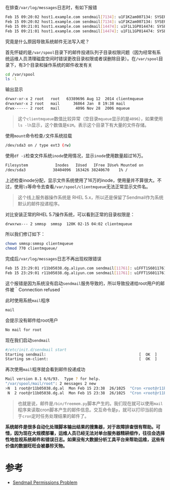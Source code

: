 在排查`/var/log/messages`日志时，有如下报错

```bash
Feb 15 09:20:02 host1.example.com sendmail[7134]: u1F1K2am007134: SYSERR(root): collect: Cannot write ./dfu1F1K2am007134 (bfcommit, uid=51, gid=51): Permission denied
Feb 15 09:20:02 host1.example.com sendmail[7134]: u1F1K2am007134: SYSERR(root): queueup: cannot create queue file ./qfu1F1K2am007134, euid=51, fd=-1, fp=0x0: Permission denied
Feb 15 09:21:01 host1.example.com sendmail[14474]: u1F1L1GP014474: SYSERR(root): collect: Cannot write ./dfu1F1L1GP014474 (bfcommit, uid=51, gid=51): Permission denied
Feb 15 09:21:01 host1.example.com sendmail[14474]: u1F1L1GP014474: SYSERR(root): queueup: cannot create queue file ./qfu1F1L1GP014474, euid=51, fd=-1, fp=0x0: Permission denied
```

究竟是什么原因导致系统邮件无法写入呢？

首先怀疑的是`/var/spool`目录下的邮件投递队列子目录权限问题（因为经常有系统运维人员清理磁盘空间时错误更改目录权限或者误删除目录）。在`/var/spool`目录下，有3个目录和操作系统的邮件收发有关

```bash
cd /var/spool
ls -l
```

输出显示

```bash
drwxr-xr-x 2 root   root   63389696 Aug 12  2014 clientmqueue
drwxrwxr-x 2 root   mail      36864 Jan  8 19:38 mail
drwx------ 2 root   mail       4096 Nov 28  2006 mqueue
````

> 这个`clientmqueue`数值比较异常（空目录`mqueue`显示的是`4096`），如果使用`ls -lh`显示，这个数值是`61M`。表示这个目录下有大量的文件存储。

使用`mount`命令检查`/`文件系统挂载

```bash
/dev/sda3 on / type ext3 (rw)
```

使用`df -i`检查文件系统`inode`使用情况，显示`inode`使用数量超过16万。

```bash
Filesystem            Inodes   IUsed   IFree IUse% Mounted on
/dev/sda3            38404096  163426 38240670    1% /
```

上述检查inode分配，显示文件系统使用了16万的inode，使用量并不算很大。不过，使用`ls`等命令去查看`/var/spool/clientmqueue`无法正常显示文件名。

> 这个线上服务器操作系统是 RHEL 5.x，所以还是保留了Sendmail作为系统默认的邮件投递程序。

对比安装正常的RHEL 5.7操作系统，可以看到正常的目录权限是：

```bash
drwxrwx--- 2 smmsp  smmsp  120K 02-15 04:02 clientmqueue
```

所以我们修订如下：

```bash
chown smmsp:smmsp clientmqueue
chmod 770 clientmqueue/
```

完成后`/var/log/messages`日志不再出现权限错误

```bash
Feb 15 23:29:01 r11b05038.dg.aliyun.com sendmail[11761]: u1FFT1S6011761: from=root, size=416, class=0, nrcpts=1, msgid=<201602151529.u1FFT1S6011761@r11b05038.dg.aliyun.com>, relay=root@localhost
Feb 15 23:29:01 r11b05038.dg.aliyun.com sendmail[11761]: u1FFT1S6011761: to=root, ctladdr=root (0/0), delay=00:00:00, xdelay=00:00:00, mailer=relay, pri=30416, relay=[127.0.0.1] [127.0.0.1], dsn=4.0.0, stat=Deferred: Connection refused by [127.0.0.1]
```

这个报错是因为系统没有启动`sendmail`服务导致的，所以导致投递给root用户的邮件被｀Connection refused｀

此时使用系统`mail`程序

```bash
mail
```

会提示没有邮件给root用户

```bash
No mail for root
```

现在我们启动`sendmail`

```bash
#/etc/init.d/sendmail start
Starting sendmail:                                         [  OK  ]
Starting sm-client:                                        [  OK  ]
```

再次使用`mail`程序就会看到邮件投递成功

```bash
Mail version 8.1 6/6/93.  Type ? for help.
"/var/spool/mail/root": 2 messages 2 new
>N  1 root@r11b05038.dg.al  Mon Feb 15 23:38  26/1025  "Cron <root@r11b05038> /bin/freemem.py"
 N  2 root@r11b05038.dg.al  Mon Feb 15 23:38  26/1025  "Cron <root@r11b05038> /bin/freemem.py"
```

> 也就是说，邮件是`/bin/freemem.py`脚本产生的。我们现在就可以使用`mail`程序来读取cron脚本产生的邮件信息。交互命令是`p`，就可以打印当前的由于`cron`定时任务处理结果的邮件了。

**系统邮件是很多自动化处理脚本输出结果的搜集器，对于故障排查很有帮助。可惜，因为现在大规模部署，运维人员已经无法对单台服务器精耕细作，往往会选择性地忽视系统邮件和错误日志。如果没有大数据分析工具平台来帮助运维，这些有价值的数据旺旺会被暴殄天物。**

# 参考

* [Sendmail Permissions Problem](https://www.jethrocarr.com/2007/09/09/sendmail-permissions-problem/)